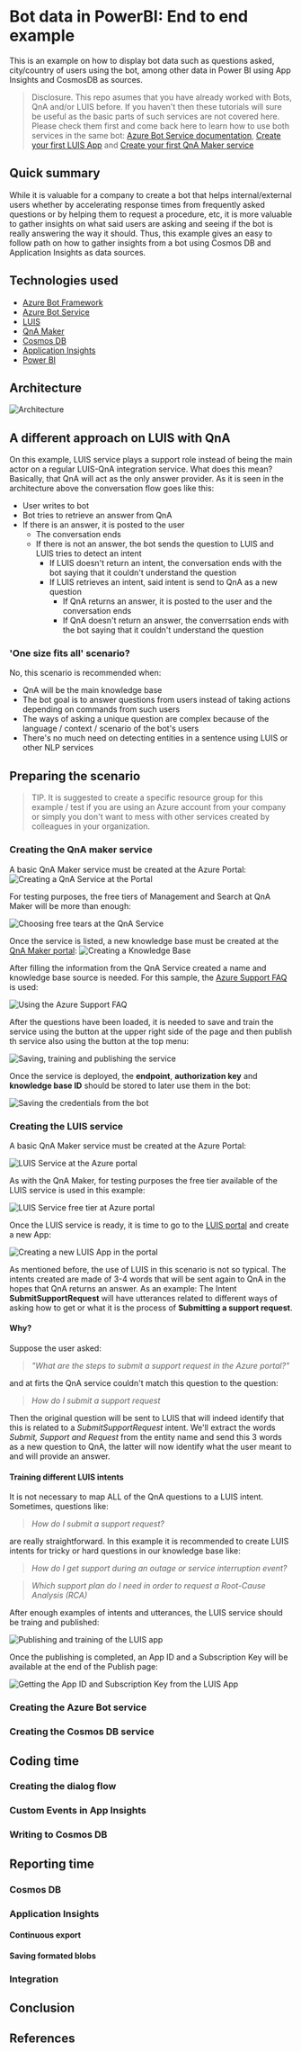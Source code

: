 # Bot data in PowerBI: End to end example
This is an example on how to display bot data such as questions asked, city/country of users using the bot, among other data in Power BI using App Insights and CosmosDB as sources.

>Disclosure. This repo asumes that you have already worked with Bots, QnA and/or LUIS before. If you haven't then these tutorials will sure be useful as the basic parts of such services are not covered here. Please check them first and come back here to learn how to use both services in the same bot: [Azure Bot Service documentation](https://azure.microsoft.com/en-us/services/bot-service/), [Create your first LUIS App](https://docs.microsoft.com/en-us/azure/cognitive-services/luis/luis-get-started-create-app) and [Create your first QnA Maker service](https://www.qnamaker.ai/)

## Quick summary
While it is valuable for a company to create a bot that helps internal/external users whether by accelerating response times from frequently asked questions or by helping them to request a procedure, etc, it is more valuable to gather insights on what said users are asking and seeing if the bot is really answering the way it should. 
Thus, this example gives an easy to follow path on how to gather insights from a bot using Cosmos DB and Application Insights as data sources.    

## Technologies used
- [Azure Bot Framework](https://dev.botframework.com/)
- [Azure Bot Service](https://azure.microsoft.com/en-us/services/bot-service/)
- [LUIS](https://azure.microsoft.com/en-us/services/cognitive-services/language-understanding-intelligent-service/)
- [QnA Maker](https://azure.microsoft.com/en-us/services/cognitive-services/qna-maker/)
- [Cosmos DB](https://azure.microsoft.com/en-us/services/cosmos-db/)
- [Application Insights](https://azure.microsoft.com/en-us/services/application-insights/)
- [Power BI](http://powerbi.com/)

## Architecture

![Architecture](images/architecture.png)

## A different approach on LUIS with QnA
On this example, LUIS service plays a support role instead of being the main actor on a regular LUIS-QnA integration service. 
What does this mean? Basically, that QnA will act as the only answer provider. As it is seen in the architecture above the conversation flow goes like this:
- User writes to bot
- Bot tries to retrieve an answer from QnA
- If there is an answer, it is posted to the user
    - The conversation ends
    - If there is not an answer, the bot sends the question to LUIS and LUIS tries to detect an intent
        - If LUIS doesn't return an intent, the conversation ends with the bot saying that it couldn't understand the question
        - If LUIS retrieves an intent, said intent is send to QnA as a new question
            - If QnA returns an answer, it is posted to the user and the conversation ends
            - If QnA doesn't return an answer, the converrsation ends with the bot saying that it couldn't understand the question

### 'One size fits all' scenario?
No, this scenario is recommended when:
- QnA will be the main knowledge base
- The bot goal is to answer questions from users instead of taking actions depending on commands from such users
- The ways of asking a unique question are complex because of the language / context / scenario of the bot's users
- There's no much need on detecting entities in a sentence using LUIS or other NLP services

## Preparing the scenario
> TIP. It is suggested to create a specific resource group for this example / test if you are using an Azure account from your company or simply you don't want to mess with other services created by colleagues in your organization.

### Creating the QnA maker service
A basic QnA Maker service must be created at the Azure Portal:
![Creating a QnA Service at the Portal](images/qna1.PNG)

For testing purposes, the free tiers of Management and Search at QnA Maker will be more than enough:

![Choosing free tears at the QnA Service](images/qna2.PNG)

Once the service is listed, a new knowledge base must be created at the [QnA Maker portal](https://www.qnamaker.ai/Home/MyServices):
![Creating a Knowledge Base](images/qna3.PNG)

After filling the information from the QnA Service created a name and knowledge base source is needed. For this sample, the [Azure Support FAQ](https://azure.microsoft.com/en-us/support/faq/) is used:

![Using the Azure Support FAQ](images/qna4.PNG)

After the questions have been loaded, it is needed to save and train the service using the button at the upper right side of the page and then publish th service also using the button at the top menu:

![Saving, training and publishing the service](images/qna5.PNG)

Once the service is deployed, the **endpoint**, **authorization key** and **knowledge base ID** should be stored to later use them in the bot:

![Saving the credentials from the bot](images/qna6.PNG)

### Creating the LUIS service
A basic QnA Maker service must be created at the Azure Portal:

![LUIS Service at the Azure portal](images/luis1.PNG)

As with the QnA Maker, for testing purposes the free tier available of the LUIS service is used in this example:

![LUIS Service free tier at Azure portal](images/luis2.PNG)

Once the LUIS service is ready, it is time to go to the [LUIS portal](https://www.luis.ai/home) and create a new App:

![Creating a new LUIS App in the portal](images/luis3.PNG)

As mentioned before, the use of LUIS in this scenario is not so typical. The intents created are made of 3-4 words that will be sent again to QnA in the hopes that QnA returns an answer. As an example: The Intent **SubmitSupportRequest** will have utterances related to different ways of asking how to get or what it is the process of **Submitting a support request**.

#### Why? ####
Suppose the user asked:
> *"What are the steps to submit a support request in the Azure portal?"* 

and at firts the QnA service couldn't match this question to the question:
> *How do I submit a support request*

Then the original question will be sent to LUIS that will indeed identify that this is related to a *SubmitSupportRequest* intent. We'll extract the words *Submit, Support and Request* from the entity name and send this 3 words as a new question to QnA, the latter will now identify what the user meant to and will provide an answer. 

#### Training different LUIS intents ####
It is not necessary to map ALL of the QnA questions to a LUIS intent. Sometimes, questions like:
> *How do I submit a support request?*

are really straightforward. In this example it is recommended to create LUIS intents for tricky or hard questions in our knowledge base like:

> *How do I get support during an outage or service interruption event?*

> *Which support plan do I need in order to request a Root-Cause Analysis (RCA)*

After enough examples of intents and utterances, the LUIS service should be traing and published:

![Publishing and training of the LUIS app](images/luis4.PNG)

Once the publishing is completed, an App ID and a Subscription Key will be available at the end of the Publish page:

![Getting the App ID and Subscription Key from the LUIS App](images/luis5.PNG) 

### Creating the Azure Bot service 
### Creating the Cosmos DB service 

## Coding time ##
### Creating the dialog flow
### Custom Events in App Insights
### Writing to Cosmos DB

## Reporting time
### Cosmos DB
### Application Insights
#### Continuous export
#### Saving formated blobs
### Integration

## Conclusion 

## References